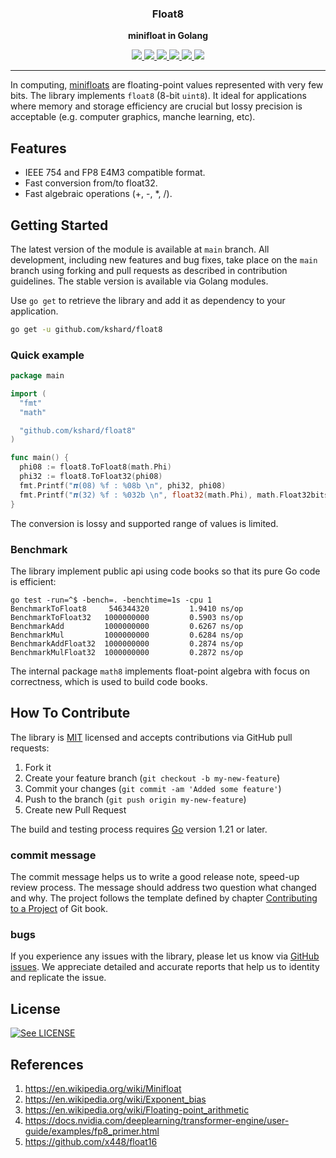 <p align="center">
  <h3 align="center">Float8</h3>
  <p align="center"><strong>minifloat in Golang</strong></p>

  <p align="center">
    <!-- Version -->
    <a href="https://github.com/kshard/float8/releases">
      <img src="https://img.shields.io/github/v/tag/kshard/float8?label=version" />
    </a>
    <!-- Documentation -->
    <a href="https://pkg.go.dev/github.com/kshard/float8">
      <img src="https://pkg.go.dev/badge/github.com/kshard/float8" />
    </a>
    <!-- Build Status -->
    <a href="https://github.com/kshard/float8/actions/">
      <img src="https://github.com/kshard/float8/workflows/build/badge.svg" />
    </a>
    <!-- GitHub -->
    <a href="http://github.com/kshard/float8">
      <img src="https://img.shields.io/github/last-commit/kshard/float8.svg" />
    </a>
    <!-- Coverage -->
    <a href="https://coveralls.io/github/kshard/float8?branch=main">
      <img src="https://coveralls.io/repos/github/kshard/float8/badge.svg?branch=main" />
    </a>
    <!-- Go Card -->
    <a href="https://goreportcard.com/report/github.com/kshard/float8">
      <img src="https://goreportcard.com/badge/github.com/kshard/float8" />
    </a>
  </p>
</p>

--- 

In computing, [minifloats](https://en.wikipedia.org/wiki/Minifloat) are floating-point values represented with very few bits. The library implements `float8` (8-bit `uint8`). It ideal for applications where memory and storage efficiency are crucial but lossy precision is acceptable (e.g. computer graphics, manche learning, etc).

## Features

- IEEE 754 and FP8 E4M3 compatible format.
- Fast conversion from/to float32.
- Fast algebraic operations (+, -, *, /).

## Getting Started

The latest version of the module is available at `main` branch. All development, including new features and bug fixes, take place on the `main` branch using forking and pull requests as described in contribution guidelines. The stable version is available via Golang modules.

Use `go get` to retrieve the library and add it as dependency to your application.

```bash
go get -u github.com/kshard/float8
```

### Quick example

```go
package main

import (
  "fmt"
  "math"

  "github.com/kshard/float8"
)

func main() {
  phi08 := float8.ToFloat8(math.Phi)
  phi32 := float8.ToFloat32(phi08)
  fmt.Printf("𝝅(08) %f : %08b \n", phi32, phi08)
  fmt.Printf("𝝅(32) %f : %032b \n", float32(math.Phi), math.Float32bits(math.Phi))
}
```

The conversion is lossy and supported range of values is limited.


### Benchmark

The library implement public api using code books so that its pure Go code is efficient:

```
go test -run=^$ -bench=. -benchtime=1s -cpu 1
BenchmarkToFloat8     546344320         1.9410 ns/op
BenchmarkToFloat32   1000000000         0.5903 ns/op
BenchmarkAdd         1000000000         0.6267 ns/op
BenchmarkMul         1000000000         0.6284 ns/op
BenchmarkAddFloat32  1000000000         0.2874 ns/op
BenchmarkMulFloat32  1000000000         0.2872 ns/op
```

The internal package `math8` implements float-point algebra with focus on correctness, which is used to build code books.


## How To Contribute

The library is [MIT](LICENSE) licensed and accepts contributions via GitHub pull requests:

1. Fork it
2. Create your feature branch (`git checkout -b my-new-feature`)
3. Commit your changes (`git commit -am 'Added some feature'`)
4. Push to the branch (`git push origin my-new-feature`)
5. Create new Pull Request

The build and testing process requires [Go](https://golang.org) version 1.21 or later.


### commit message

The commit message helps us to write a good release note, speed-up review process. The message should address two question what changed and why. The project follows the template defined by chapter [Contributing to a Project](http://git-scm.com/book/ch5-2.html) of Git book.

### bugs

If you experience any issues with the library, please let us know via [GitHub issues](https://github.com/kshard/float8/issue). We appreciate detailed and accurate reports that help us to identity and replicate the issue. 


## License

[![See LICENSE](https://img.shields.io/github/license/kshard/float8.svg?style=for-the-badge)](LICENSE)


## References

1. https://en.wikipedia.org/wiki/Minifloat
2. https://en.wikipedia.org/wiki/Exponent_bias
3. https://en.wikipedia.org/wiki/Floating-point_arithmetic
4. https://docs.nvidia.com/deeplearning/transformer-engine/user-guide/examples/fp8_primer.html
5. https://github.com/x448/float16